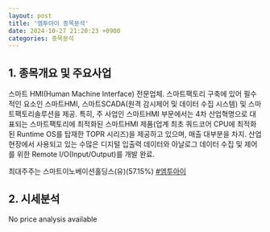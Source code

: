 ```yaml
---
layout: post
title: '엠투아이 종목분석'
date: 2024-10-27 21:20:23 +0900
categories: 종목분석
---
```


## 1. 종목개요 및 주요사업

스마트 HMI(Human Machine Interface) 전문업체. 스마트팩토리 구축에 있어 필수적인 요소인 스마트HMI, 스마트SCADA(원격 감시제어 및 데이터 수집 시스템) 및 스마트팩토리솔루션을 제공. 특히, 주 사업인 스마트HMI 부문에서는 4차 산업혁명으로 대표되는 스마트팩토리에 최적화된 스마트HMI 제품(업계 최초 쿼드코어 CPU에 최적화된 Runtime OS를 탑재한 TOPR 시리즈)을 제공하고 있으며, 매출 대부분을 차지. 산업 현장에서 사용되고 있는 수많은 디지털 입출력 데이터와 아날로그 데이터 수집 및 제어를 위한 Remote I/O(Input/Output)를 개발 완료.

최대주주는 스마트이노베이션홀딩스(유)(57.15%)
[#엠투아이](#)

## 2. 시세분석

No price analysis available
